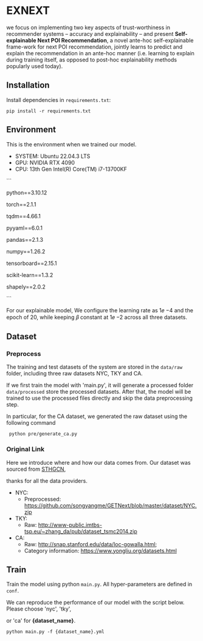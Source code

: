 # EXNEXT
we focus on implementing two key aspects of trust-worthiness in recommender systems – accuracy and explainability – and present **Self-explainable Next POI Recommendation**, a novel ante-hoc self-explainable frame-work for next POI recommendation, jointly learns to predict and
explain the recommendation in an ante-hoc manner (i.e. learning to explain during training itself, as opposed to post-hoc explainability methods popularly used today).



## Installation
Install  dependencies in `requirements.txt`:
```shell
pip install -r requirements.txt
```



## Environment

This is the environment when we trained our model.

+ SYSTEM: Ubuntu 22.04.3 LTS
+ GPU: NVIDIA RTX 4090
+ CPU: 13th Gen Intel(R) Core(TM) i7-13700KF

\```

python==3.10.12

torch==2.1.1

tqdm==4.66.1

pyyaml==6.0.1

pandas==2.1.3

numpy==1.26.2

tensorboard==2.15.1

scikit-learn==1.3.2 

shapely==2.0.2

\```

For our explainable model, We configure the learning rate as 1𝑒 −4 and the epoch of 20, while keeping 𝛽 constant at 1𝑒 −2 across all three datasets.



## Dataset

### Preprocess
The training and test datasets of the system are stored in the `data/raw` folder, including three raw datasets NYC, TKY and CA.

If we first train the model with 'main.py', it will generate a processed folder `data/processed` store the processed datasets. After that, the model will be trained to use the processed files directly and skip the data preprocessing step.

In particular, for the CA dataset, we generated the raw dataset using the following command

```shell
 python pre/generate_ca.py
```

### Original Link

Here we introduce where and how our data comes from. Our dataset was sourced from [STHGCN](https://github.com/ant-research/Spatio-Temporal-Hypergraph-Model),

thanks for all the data providers.

+ NYC:
  + Preprocessed: https://github.com/songyangme/GETNext/blob/master/dataset/NYC.zip
+ TKY: 
  + Raw: http://www-public.imtbs-tsp.eu/~zhang_da/pub/dataset_tsmc2014.zip
+ CA: 
  + Raw: http://snap.stanford.edu/data/loc-gowalla.html; 
  + Category information: https://www.yongliu.org/datasets.html



## Train

Train the model using python `main.py`. All hyper-parameters are defined in `conf`.

We can reproduce the  performance of our model with the script below. Please choose 'nyc', 'tky', 

or 'ca' for **{dataset_name}**.

```shell
python main.py -f {dataset_name}.yml
```

 
